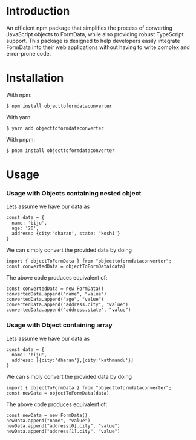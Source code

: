 # Introduction
An efficient npm package that simplifies the process of converting JavaScript objects to FormData, while also providing robust TypeScript support. This package is designed to help developers easily integrate FormData into their web applications without having to write complex and error-prone code.

# Installation

With npm: 
```
$ npm install objecttoformdataconverter 
```
With yarn: 
```
$ yarn add objecttoformdataconverter 
```
With pnpm: 
```
$ pnpm install objecttoformdataconverter
```
# Usage
### Usage with Objects containing nested object

Lets assume we have our data as 
```
const data = {
  name: 'biju',
  age: '20',
  address: {city:'dharan', state: 'koshi'}
}
```
We can simply convert the provided data by doing
```
import { objectToFormData } from "objecttoformdataconverter";
const convertedData = objectToFormData(data)
```
The above code produces equivalent of:
```
const convertedData = new FormData()
convertedData.append("name", "value")
convertedData.append("age", "value")
convertedData.append("address.city", "value")
convertedData.append("address.state", "value")
```
### Usage with Object containing array
Lets assume we have our data as
```
const data = {
  name: 'biju',
  address: [{city:'dharan'},{city:'kathmandu'}]
}
```
We can simply convert the provided data by doing
```
import { objectToFormData } from "objecttoformdataconverter";
const newData = objectToFormData(data)
```
The above code produces equivalent of: 

```
const newData = new FormData()
newData.append("name", "value")
newData.append("address[0].city", "value")
newData.append("address[1].city", "value")
```



